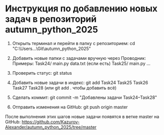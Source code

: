 Инструкция по добавлению новых задач в репозиторий autumn_python_2025
======================================================================

1. Открыть терминал и перейти в папку с репозиторием:
   cd "C:\Users\...\Git\autumn_python_2025"

2. Добавить новые папки с задачами вручную через Проводник:
   Примеры:
   Task24/
     main.py
     data.txt (если есть)
   Task25/
     main.py
     ...

3. Проверить статус:
   git status

4. Добавить новые задачи в индекс:
   git add Task24 Task25 Task26 Task27 Task28
   (или git add . чтобы добавить всё)

5. Сделать коммит:
   git commit -m "Добавлены задачи Task24–Task28"

6. Отправить изменения на GitHub:
   git push origin master

После выполнения этих шагов новые задачи появятся в ветке master на GitHub:
https://github.com/Kazurov-Alexander/autumn_python_2025/tree/master
